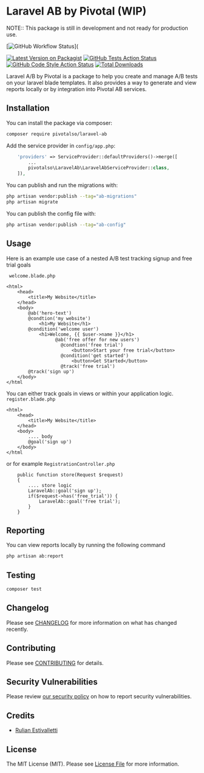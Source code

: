 # Laravel AB by Pivotal (WIP)
NOTE:: This package is still in development and not ready for production use.

[![GitHub Workflow Status](https://img.shields.io/github/workflow/status/82rules/laravel-ab/run-tests?label=tests&style=flat-square)](

[![Latest Version on Packagist](https://img.shields.io/packagist/v/82rules/laravel-ab.svg?style=flat-square)](https://packagist.org/packages/82rules/laravel-ab)
[![GitHub Tests Action Status](https://img.shields.io/github/actions/workflow/status/82rules/laravel-ab/run-tests.yml?branch=main&label=tests&style=flat-square)](https://github.com/82rules/laravel-ab/actions?query=workflow%3Arun-tests+branch%3Amain)
[![GitHub Code Style Action Status](https://img.shields.io/github/actions/workflow/status/82rules/laravel-ab/fix-php-code-style-issues.yml?branch=main&label=code%20style&style=flat-square)](https://github.com/82rules/laravel-ab/actions?query=workflow%3A"Fix+PHP+code+style+issues"+branch%3Amain)
[![Total Downloads](https://img.shields.io/packagist/dt/82rules/laravel-ab.svg?style=flat-square)](https://packagist.org/packages/82rules/laravel-ab)

Laravel A/B by Pivotal is a package to help you create and manage A/B tests 
on your laravel blade templates. It also provides a way to generate and view reports 
locally or by integration into Pivotal AB services.

## Installation

You can install the package via composer:

```bash
composer require pivotalso/laravel-ab
```
Add the service provider in `config/app.php`:

```php
    'providers' => ServiceProvider::defaultProviders()->merge([
        ...
        pivotalso\LaravelAb\LaravelAbServiceProvider::class,
    ]),
````

You can publish and run the migrations with:

```bash
php artisan vendor:publish --tag="ab-migrations"
php artisan migrate
```

You can publish the config file with:

```bash
php artisan vendor:publish --tag="ab-config"
```

## Usage
Here is an example use case of a nested A/B test tracking signup and free trial goals

``` welcome.blade.php```
``` 
<html>
    <head>
        <title>My Website</title>
    </head>
    <body>
        @ab('hero-text')
        @condtion('my website')
            <h1>My Website</h1>
        @condition('welcome user')
            <h1>Welcome, {{ $user->name }}</h1> 
                  @ab('free offer for new users')
                    @condtion('free trial')
                        <button>Start your free trial</button>
                    @condition('get started')
                        <button>Get Started</button>      
                    @track('free trial')       
        @track('sign up')
    </body>
</html
```

You can either track goals in views or within your application logic.
``` register.blade.php```
``` 
<html>
    <head>
        <title>My Website</title>
    </head>
    <body>
        .... body
        @goal('sign up')
    </body>
</html
```
or for example
```RegistrationController.php```
```
    public function store(Request $request)
    {
        .... store logic
        LaravelAb::goal('sign up');
        if($request->has('free_trial')) {
            LaravelAb::goal('free trial');
        }
    }
```

## Reporting
You can view reports locally by running the following command
```bash
php artisan ab:report
```

## Testing

```bash
composer test
```

## Changelog

Please see [CHANGELOG](CHANGELOG.md) for more information on what has changed recently.

## Contributing

Please see [CONTRIBUTING](CONTRIBUTING.md) for details.

## Security Vulnerabilities

Please review [our security policy](../../security/policy) on how to report security vulnerabilities.

## Credits

- [Rulian Estivalletti](https://github.com/82rules)

## License

The MIT License (MIT). Please see [License File](LICENSE.md) for more information.
